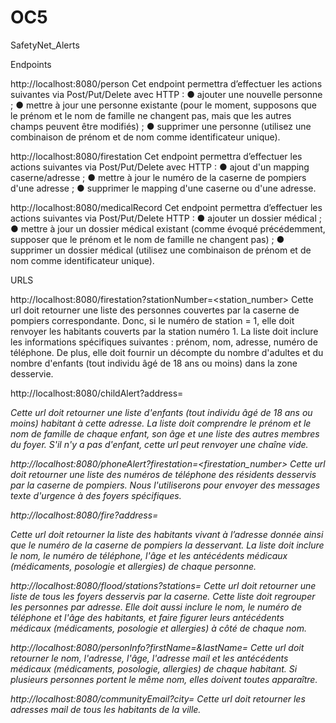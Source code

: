# OC5
SafetyNet_Alerts

Endpoints


http://localhost:8080/person
Cet endpoint permettra d’effectuer les actions suivantes via Post/Put/Delete avec HTTP :
● ajouter une nouvelle personne ;
● mettre à jour une personne existante (pour le moment, supposons que le prénom et le nom de
famille ne changent pas, mais que les autres champs peuvent être modifiés) ;
● supprimer une personne (utilisez une combinaison de prénom et de nom comme identificateur
unique).

http://localhost:8080/firestation
Cet endpoint permettra d’effectuer les actions suivantes via Post/Put/Delete avec HTTP :
● ajout d'un mapping caserne/adresse ;
● mettre à jour le numéro de la caserne de pompiers d'une adresse ;
● supprimer le mapping d'une caserne ou d'une adresse.

http://localhost:8080/medicalRecord
Cet endpoint permettra d’effectuer les actions suivantes via Post/Put/Delete HTTP :
● ajouter un dossier médical ;
● mettre à jour un dossier médical existant (comme évoqué précédemment, supposer que le
prénom et le nom de famille ne changent pas) ;
● supprimer un dossier médical (utilisez une combinaison de prénom et de nom comme
identificateur unique).



URLS


http://localhost:8080/firestation?stationNumber=<station_number>
Cette url doit retourner une liste des personnes couvertes par la caserne de pompiers correspondante.
Donc, si le numéro de station = 1, elle doit renvoyer les habitants couverts par la station numéro 1. La liste
doit inclure les informations spécifiques suivantes : prénom, nom, adresse, numéro de téléphone. De plus,
elle doit fournir un décompte du nombre d'adultes et du nombre d'enfants (tout individu âgé de 18 ans ou
moins) dans la zone desservie.

http://localhost:8080/childAlert?address=<address>
  Cette url doit retourner une liste d'enfants (tout individu âgé de 18 ans ou moins) habitant à cette adresse.
La liste doit comprendre le prénom et le nom de famille de chaque enfant, son âge et une liste des autres
membres du foyer. S'il n'y a pas d'enfant, cette url peut renvoyer une chaîne vide.

http://localhost:8080/phoneAlert?firestation=<firestation_number>
  Cette url doit retourner une liste des numéros de téléphone des résidents desservis par la caserne de
pompiers. Nous l'utiliserons pour envoyer des messages texte d'urgence à des foyers spécifiques.

http://localhost:8080/fire?address=<address>
  Cette url doit retourner la liste des habitants vivant à l’adresse donnée ainsi que le numéro de la caserne
de pompiers la desservant. La liste doit inclure le nom, le numéro de téléphone, l'âge et les antécédents
médicaux (médicaments, posologie et allergies) de chaque personne.

http://localhost:8080/flood/stations?stations=<a list of station_numbers>
  Cette url doit retourner une liste de tous les foyers desservis par la caserne. Cette liste doit regrouper les
personnes par adresse. Elle doit aussi inclure le nom, le numéro de téléphone et l'âge des habitants, et
faire figurer leurs antécédents médicaux (médicaments, posologie et allergies) à côté de chaque nom.

http://localhost:8080/personInfo?firstName=<firstName>&lastName=<lastName>
  Cette url doit retourner le nom, l'adresse, l'âge, l'adresse mail et les antécédents médicaux (médicaments,
posologie, allergies) de chaque habitant. Si plusieurs personnes portent le même nom, elles doivent
toutes apparaître.

http://localhost:8080/communityEmail?city=<city>
Cette url doit retourner les adresses mail de tous les habitants de la ville.
